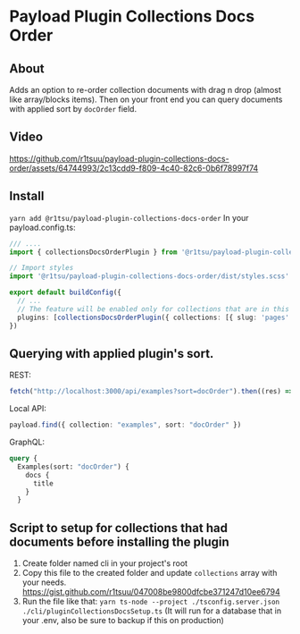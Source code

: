 # Payload Plugin Collections Docs Order

## About
Adds an option to re-order collection documents with drag n drop (almost like array/blocks items). Then on your front end you can query documents with applied sort by `docOrder` field.

## Video
https://github.com/r1tsuu/payload-plugin-collections-docs-order/assets/64744993/2c13cdd9-f809-4c40-82c6-0b6f78997f74

## Install
`yarn add @r1tsu/payload-plugin-collections-docs-order`
In your payload.config.ts:
```ts
/// ....
import { collectionsDocsOrderPlugin } from '@r1tsu/payload-plugin-collections-docs-order'

// Import styles
import '@r1tsu/payload-plugin-collections-docs-order/dist/styles.scss'

export default buildConfig({
  // ...
  // The feature will be enabled only for collections that are in this array.
  plugins: [collectionsDocsOrderPlugin({ collections: [{ slug: 'pages' }] })],
})

```

## Querying with applied plugin's sort.
REST:
```ts
fetch("http://localhost:3000/api/examples?sort=docOrder").then((res) => res.json())
```
Local API:
```ts
payload.find({ collection: "examples", sort: "docOrder" })
```
GraphQL:
```graphql
query {
  Examples(sort: "docOrder") {
    docs {
      title
    }
  }

```

## Script to setup for collections that had documents before installing the plugin
1. Create folder named cli in your project's root
2. Copy this file to the created folder and update `collections` array with your needs. https://gist.github.com/r1tsuu/047008be9800dfcbe371247d10ee6794
3. Run the file like that: `yarn ts-node --project ./tsconfig.server.json ./cli/pluginCollectionsDocsSetup.ts` (It will run for a database that in your .env, also be sure to backup if this on production)
